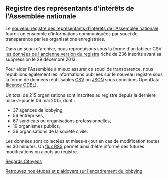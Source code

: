 ## Registre des représentants d'intérêts de l'Assemblée nationale

Le [nouveau registre des représentants d'intérêts de l'Assemblée nationale](http://www2.assemblee-nationale.fr/representant/representant_interet_liste) fournit un ensemble d'informations communiquées par souci de transparence par les organisations enregistrées.

Dans un souci d'archive, nous reproduisons sous la forme d'un tableur CSV [les données de l'ancienne version du registre](https://raw.github.com/regardscitoyens/registre-lobbying-AN/master/data/registre-lobbying-AN-v1-131229.csv) riche de 236 inscrits avant sa suppression le 29 décembre 2013. 

Pour aider l'Assemblée à mieux assurer ce souci de transparence, nous republions également les informations publiées sur le nouveau registre sous la forme de données réutilisables [CSV](https://raw.github.com/regardscitoyens/registre-lobbying-AN/master/data/registre-lobbying-AN-v2.csv) ou [JSON](https://raw.github.com/regardscitoyens/registre-lobbying-AN/master/data/registre-lobbying-AN-v2.json) sous conditions OpenData ([licence ODBL](http://www.vvlibri.org/fr/licence/odbl/10/fr/legalcode)).

Un total de 215 organisations sont inscrites au registre depuis la dernière mise-à-jour le 06 mai 2015, dont :
 + 37 agences de lobbying,
 + 56 entreprises,
 + 67 syndicats ou organisations professionnelles,
 + 19 organismes publics,
 + 36 organisations de la société civile.

Les données sont collectées et mises-à-jour en cas de modification toutes les 30 minutes.
Un [flux RSS](https://raw.github.com/regardscitoyens/registre-lobbying-AN/master/rss/registre-lobbying-AN.rss) permet ainsi d'être informé des futures modifications ou ajouts au registre.

[Regards Citoyens](http://www.regardscitoyens.org)

[Retrouvez nos études et plaidoyers sur l'encadrement du lobbying](http://www.regardscitoyens.org/etude-sur-le-lobbying-au-parlement/)
